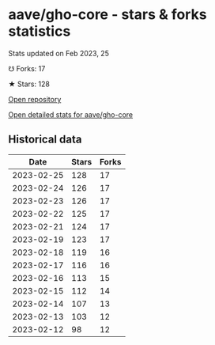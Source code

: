 # aave/gho-core - stars & forks statistics

Stats updated on Feb 2023, 25

☋ Forks: 17

★ Stars: 128

[Open repository](https://github.com/aave/gho-core)

[Open detailed stats for aave/gho-core](https://reviewgithub.com/rep/aave/gho-core)

## Historical data
| Date | Stars | Forks |
|------|-------|-------|
| 2023-02-25 | 128 | 17 | 
| 2023-02-24 | 126 | 17 | 
| 2023-02-23 | 126 | 17 | 
| 2023-02-22 | 125 | 17 | 
| 2023-02-21 | 124 | 17 | 
| 2023-02-19 | 123 | 17 | 
| 2023-02-18 | 119 | 16 | 
| 2023-02-17 | 116 | 16 | 
| 2023-02-16 | 113 | 15 | 
| 2023-02-15 | 112 | 14 | 
| 2023-02-14 | 107 | 13 | 
| 2023-02-13 | 103 | 12 | 
| 2023-02-12 | 98 | 12 | 

